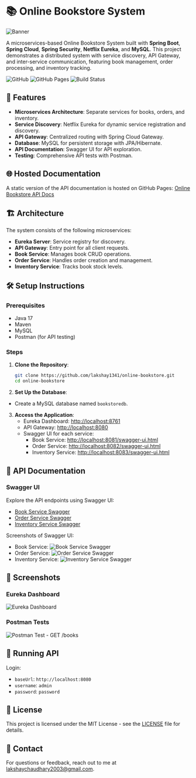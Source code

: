 # 📚 Online Bookstore System

![Banner](https://images.unsplash.com/photo-1512820790803-83ca734da794?q=80&w=1498&auto=format&fit=crop&ixlib=rb-4.0.3&ixid=M3wxMjA3fDB8MHxwaG90by1wYWdlfHx8fGVufDB8fHx8fA%3D%3D)

A microservices-based Online Bookstore System built with **Spring Boot**, **Spring Cloud**, **Spring Security**, **Netflix Eureka**, and **MySQL**. This project demonstrates a distributed system with service discovery, API Gateway, and inter-service communication, featuring book management, order processing, and inventory tracking.

![GitHub](https://img.shields.io/github/license/lakshay1341/online-bookstore) ![GitHub Pages](https://img.shields.io/badge/GitHub%20Pages-Active-brightgreen) ![Build Status](https://img.shields.io/badge/build-passing-brightgreen)

## 🚀 Features
- **Microservices Architecture**: Separate services for books, orders, and inventory.
- **Service Discovery**: Netflix Eureka for dynamic service registration and discovery.
- **API Gateway**: Centralized routing with Spring Cloud Gateway.
- **Database**: MySQL for persistent storage with JPA/Hibernate.
- **API Documentation**: Swagger UI for API exploration.
- **Testing**: Comprehensive API tests with Postman.

## 🌐 Hosted Documentation
A static version of the API documentation is hosted on GitHub Pages: [Online Bookstore API Docs](https://lakshay1341.github.io/online-bookstore/)


## 🏗️ Architecture
The system consists of the following microservices:
- **Eureka Server**: Service registry for discovery.
- **API Gateway**: Entry point for all client requests.
- **Book Service**: Manages book CRUD operations.
- **Order Service**: Handles order creation and management.
- **Inventory Service**: Tracks book stock levels.

## 🛠️ Setup Instructions
### Prerequisites
- Java 17
- Maven
- MySQL
- Postman (for API testing)

### Steps
1. **Clone the Repository**:
   ```bash
   git clone https://github.com/lakshay1341/online-bookstore.git
   cd online-bookstore
   
2. **Set Up the Database**:
  - Create a MySQL database named `bookstoredb`.

3. **Access the Application**:
   - Eureka Dashboard: [http://localhost:8761](http://localhost:8761)
   - API Gateway: [http://localhost:8080](http://localhost:8080)
   - Swagger UI for each service:
     - Book Service: [http://localhost:8081/swagger-ui.html](http://localhost:8081/swagger-ui.html)
     - Order Service: [http://localhost:8082/swagger-ui.html](http://localhost:8082/swagger-ui.html)
     - Inventory Service: [http://localhost:8083/swagger-ui.html](http://localhost:8083/swagger-ui.html)

## 📖 API Documentation
### Swagger UI
Explore the API endpoints using Swagger UI:
- [Book Service Swagger](http://localhost:8081/swagger-ui.html)
- [Order Service Swagger](http://localhost:8082/swagger-ui.html)
- [Inventory Service Swagger](http://localhost:8083/swagger-ui.html)

Screenshots of Swagger UI:
- Book Service: ![Book Service Swagger](https://github.com/lakshay1341/online-bookstore/blob/main/docs/books_swagger.png)
- Order Service: ![Order Service Swagger](https://github.com/lakshay1341/online-bookstore/blob/main/docs/orders_swagger.png)
- Inventory Service: ![Inventory Service Swagger](https://github.com/lakshay1341/online-bookstore/blob/main/docs/inventory_swagger.png)

## 📸 Screenshots
### Eureka Dashboard
![Eureka Dashboard](https://github.com/lakshay1341/online-bookstore/blob/main/docs/eureka_dashboard.png)

### Postman Tests
![Postman Test - GET /books](https://github.com/lakshay1341/online-bookstore/blob/main/docs/postman_get_books.png)

## 🧪 Running API
Login:
   - `baseUrl`: `http://localhost:8080`
   - `username`: `admin`
   - `password`: `password`

## 📜 License
This project is licensed under the MIT License - see the [LICENSE](LICENSE) file for details.

## 📧 Contact
For questions or feedback, reach out to me at [lakshaychaudhary2003@gmail.com](mailto:lakshaychaudhary2003@gmail.com).
  
